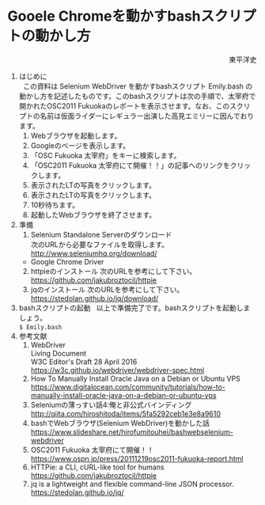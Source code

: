 # Gooele Chromeを動かすbashスクリプトの動かし方
<div style="text-align: right;">
東平洋史
</div>

1. はじめに  
   この資料は Selenium WebDriver を動かすbashスクリプト Emily.bash の動かし方を記述したものです。このbashスクリプトは次の手順で、太宰府で開かれたOSC2011 Fukuokaのレポートを表示させます。なお、このスクリプトの名前は仮面ライダーにレギュラー出演した高見エミリーに因んでおります。   
   1. Webブラウザを起動します。  
   2. Googleのページを表示します。  
   3. 「OSC Fukuoka 太宰府」をキーに検索します。  
   4. 「OSC2011 Fukuoka 太宰府にて開催！！」の記事へのリンクをクリックします。  
   5. 表示されたLTの写真をクリックします。  
   6. 表示されたLTの写真をクリックします。  
   7. 10秒待ちます。  
   8. 起動したWebブラウザを終了させます。  
2. 準備  
    1. Selenium Standalone Serverのダウンロード  
     次のURLから必要なファイルを取得します。   
    <http://www.seleniumhq.org/download/>   
    + Google Chrome Driver  
    2. httpieのインストール
    次のURLを参考にして下さい。   
    <https://github.com/jakubroztocil/httpie>
    3. jqのインストール
    次のURLを参考にして下さい。   
    <https://stedolan.github.io/jq/download/>
3. bashスクリプトの起動  
   以上で準備完了です。bashスクリプトを起動しましょう。  
   `$ Emily.bash`  
4. 参考文献  
   1. WebDriver  
      Living Document  
      W3C Editor's Draft 28 April 2016  
      <https://w3c.github.io/webdriver/webdriver-spec.html>  
   2. How To Manually Install Oracle Java on a Debian or Ubuntu VPS   
      <https://www.digitalocean.com/community/tutorials/how-to-manually-install-oracle-java-on-a-debian-or-ubuntu-vps>  
   3. Seleniumの薄っすい話4:俺と非公式バインディング  
      <http://qiita.com/hiroshitoda/items/5fa5292ceb1e3e8a9610>  
   4. bashでWebブラウザ(Selenium WebDriver)を動かした話
      <https://www.slideshare.net/hirofumitouhei/bashwebselenium-webdriver>  
   5. OSC2011 Fukuoka 太宰府にて開催！！  
      <https://www.ospn.jp/press/20111219osc2011-fukuoka-report.html>  
   6. HTTPie: a CLI, cURL-like tool for humans
      <https://github.com/jakubroztocil/httpie>
   7. jq is a lightweight and flexible command-line JSON processor.
      <https://stedolan.github.io/jq/>
